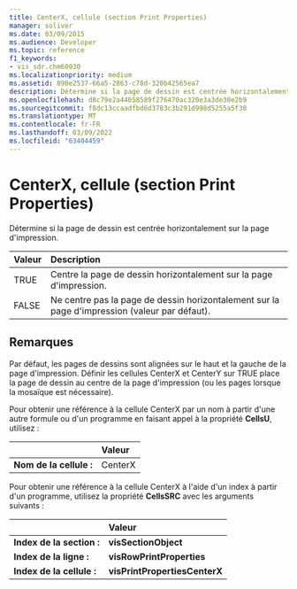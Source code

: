 ```yaml
---
title: CenterX, cellule (section Print Properties)
manager: soliver
ms.date: 03/09/2015
ms.audience: Developer
ms.topic: reference
f1_keywords:
- vis_sdr.chm60030
ms.localizationpriority: medium
ms.assetid: 890e2537-66a5-2863-c78d-320b42565ea7
description: Détermine si la page de dessin est centrée horizontalement sur la page d'impression.
ms.openlocfilehash: d8c79e2a44658589f276470ac320e3a3de30e2b9
ms.sourcegitcommit: f8dc13ccaadfbd6d3783c3b291d998d5255a5f38
ms.translationtype: MT
ms.contentlocale: fr-FR
ms.lasthandoff: 03/09/2022
ms.locfileid: "63404459"
---
```

# <a name="centerx-cell-print-properties-section"></a>CenterX, cellule (section Print Properties)

Détermine si la page de dessin est centrée horizontalement sur la page d'impression. 
  
|**Valeur**|**Description**|
|:-----|:-----|
| TRUE  <br/> | Centre la page de dessin horizontalement sur la page d'impression. |
| FALSE  <br/> | Ne centre pas la page de dessin horizontalement sur la page d'impression (valeur par défaut). |
   
## <a name="remarks"></a>Remarques

Par défaut, les pages de dessins sont alignées sur le haut et la gauche de la page d'impression. Définir les cellules CenterX et CenterY sur TRUE place la page de dessin au centre de la page d'impression (ou les pages lorsque la mosaïque est nécessaire). 
  
Pour obtenir une référence à la cellule CenterX par un nom à partir d'une autre formule ou d'un programme en faisant appel à la propriété **CellsU**, utilisez : 
  
||Valeur |
|:-----|:-----|
| **Nom de la cellule :**  <br/> | CenterX  <br/> |
   
Pour obtenir une référence à la cellule CenterX à l'aide d'un index à partir d'un programme, utilisez la propriété **CellsSRC** avec les arguments suivants : 
  
||Valeur |
|:-----|:-----|
| **Index de la section :**  <br/> |**visSectionObject** <br/> |
| **Index de la ligne :**  <br/> |**visRowPrintProperties** <br/> |
| **Index de la cellule :**  <br/> |**visPrintPropertiesCenterX** <br/> |
   

